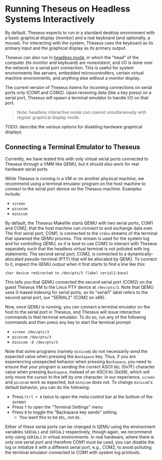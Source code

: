 # Running Theseus on Headless Systems Interactively

By default, Theseus expects to run in a standard desktop environment with a basic graphical display (monitor) and a real keyboard (and optionally, a mouse). 
For interacting with the system, Theseus uses the keyboard as its primary input and the graphical display as its primary output.

Theseus can also run in [headless mode](https://en.wikipedia.org/wiki/Headless_computer), in which the "head" of the computer (its monitor and keyboard) are nonexistent, and I/O is done over the network or a serial port connection.
This is useful for system environments like servers, embedded microcontrollers, certain virtual machine environments, and anything else without a monitor display.

The current version of Theseus listens for incoming connections on serial ports only (COM1 and COM2).
Upon receiving data (like a key press) on a serial port, Theseus will spawn a terminal emulator to handle I/O on that port. 

> Note: headless interactive mode can coexist simultaneously with regular graphical display mode.

TODO: describe the various options for disabling hardware graphical displays

## Connecting a Terminal Emulator to Theseus
Currently, we have tested this with only virtual serial ports connected to Theseus through a VMM like QEMU, but it should also work for real hardware serial ports.

While Theseus is running in a VM or on another physical machine, we recommend using a terminal emulator program on the host machine to connect to the serial port device on the Theseus machine.
Examples include:
  * `screen`
  * `picocom`
  * `minicom`

By default, the Theseus Makefile starts QEMU with two serial ports, COM1 and COM2, that the host machine can connect to and exchange data over. 
The first serial port, COM1, is connected to the `stdio` streams of the terminal that spawned the QEMU process. 
This stream is used for the system log and for controlling QEMU, so it is best to use COM2 to interact with Theseus separately such that the headless virtual terminal is not polluted with log statements.
The second serial port, COM2, is connected to a dynamically-allocated pseudo-terminal (PTY) that will be allocated by QEMU. To connect to it, inspect the QEMU output when it first starts to find a line like this:
```
char device redirected to /dev/pts/3 (label serial1-base)
```
This tells you that QEMU connected the second serial port (COM2) on the guest Theseus VM to the Linux PTY device at `/dev/pts/3`. 
Note that QEMU uses 0-based indexing for serial ports, so its "serial1" label refers to the second serial port, our "SERIAL2" (COM2 on x86).

Now, once QEMU is running, you can connect a terminal emulator on the host to the serial port in Theseus, and Theseus will issue interactive commands to that terminal emulator.
To do so, run any of the following commands and then press any key to start the terminal prompt:
  * `screen /dev/pts/3`
  * `picocom /dev/pts/3`
  * `minicom -D /dev/pts/3`

Note that some programs (namely `minicom`) do not necessarily send the expected value when pressing the `Backspace` key. 
Thus, if you are experiencing unexpected behavior when pressing `Backspace`, you need to ensure that your program is sending the correct ASCII `DEL` (0x7F) character value when pressing `Backspace`, instead of an ASCII `BS` (0x08), which will only move the cursor to the left by one character.
In our experience, `screen` and `picocom` work as expected, but `minicom` does not. 
To change `minicom`'s default behavior, you can do the following:
  * Press `Ctrl + A` twice to open the meta control bar at the bottom of the screen
  * Press `T` to open the "Terminal Settings" menu
  * Press `B` to toggle the "Backspace key sends" setting.
    - You want this to be `DEL`, not `BS`.

Either of these serial ports can be changed in QEMU using the environment variables `SERIAL1` and `SERIAL2` respectively, though again, we recommend only using `SERIAL2` in virtual environments.
In real hardware, where there is only one serial port and therefore COM1 must be used, you can disable the log or initialize it with a different serial port, e.g., COM2, to avoid polluting the terminal emulator connected to COM1 with system log printouts.
